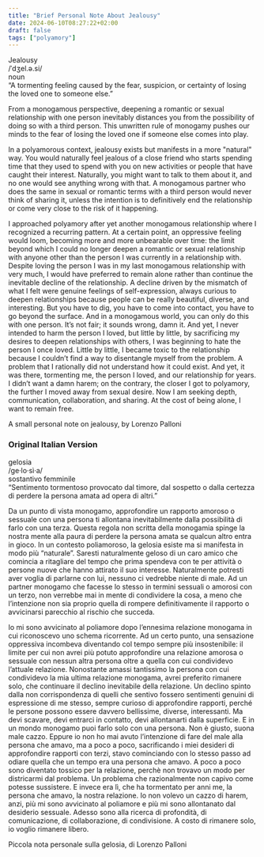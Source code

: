 ```yaml
---
title: "Brief Personal Note About Jealousy"
date: 2024-06-10T08:27:22+02:00
draft: false
tags: ["polyamory"]
---
```


Jealousy  
/ˈdʒel.ə.si/  
noun  
“A tormenting feeling caused by the fear, suspicion, or certainty of losing the loved one to someone else.”

From a monogamous perspective, deepening a romantic or sexual relationship with one person inevitably distances you from the possibility of doing so with a third person. This unwritten rule of monogamy pushes our minds to the fear of losing the loved one if someone else comes into play.

In a polyamorous context, jealousy exists but manifests in a more "natural" way. You would naturally feel jealous of a close friend who starts spending time that they used to spend with you on new activities or people that have caught their interest. Naturally, you might want to talk to them about it, and no one would see anything wrong with that. A monogamous partner who does the same in sexual or romantic terms with a third person would never think of sharing it, unless the intention is to definitively end the relationship or come very close to the risk of it happening.

I approached polyamory after yet another monogamous relationship where I recognized a recurring pattern. At a certain point, an oppressive feeling would loom, becoming more and more unbearable over time: the limit beyond which I could no longer deepen a romantic or sexual relationship with anyone other than the person I was currently in a relationship with. Despite loving the person I was in my last monogamous relationship with very much, I would have preferred to remain alone rather than continue the inevitable decline of the relationship. A decline driven by the mismatch of what I felt were genuine feelings of self-expression, always curious to deepen relationships because people can be really beautiful, diverse, and interesting. But you have to dig, you have to come into contact, you have to go beyond the surface. And in a monogamous world, you can only do this with one person. It’s not fair; it sounds wrong, damn it. And yet, I never intended to harm the person I loved, but little by little, by sacrificing my desires to deepen relationships with others, I was beginning to hate the person I once loved. Little by little, I became toxic to the relationship because I couldn’t find a way to disentangle myself from the problem. A problem that I rationally did not understand how it could exist. And yet, it was there, tormenting me, the person I loved, and our relationship for years. I didn’t want a damn harem; on the contrary, the closer I got to polyamory, the further I moved away from sexual desire. Now I am seeking depth, communication, collaboration, and sharing. At the cost of being alone, I want to remain free.

A small personal note on jealousy, by Lorenzo Palloni


### Original Italian Version

gelosia  
/ge·lo·sì·a/  
sostantivo femminile  
“Sentimento tormentoso provocato dal timore, dal sospetto o dalla certezza di perdere la persona amata ad opera di altri.”

Da un punto di vista monogamo, approfondire un rapporto amoroso o sessuale con una persona ti allontana inevitabilmente dalla possibilità di farlo con una terza. Questa regola non scritta della monogamia spinge la nostra mente alla paura di perdere la persona amata se qualcun altro entra in gioco.
In un contesto poliamoroso, la gelosia esiste ma si manifesta in modo più “naturale”. Saresti naturalmente geloso di un caro amico che comincia a ritagliare del tempo che prima spendeva con te per attività o persone nuove che hanno attirato il suo interesse. Naturalmente potresti aver voglia di parlarne con lui, nessuno ci vedrebbe niente di male. Ad un partner monogamo che facesse lo stesso in termini sessuali o amorosi con un terzo, non verrebbe mai in mente di condividere la cosa, a meno che l’intenzione non sia proprio quella di rompere definitivamente il rapporto o avvicinarsi parecchio al rischio che succeda.

Io mi sono avvicinato al poliamore dopo l’ennesima relazione monogama in cui riconoscevo uno schema ricorrente. Ad un certo punto, una sensazione oppressiva incombeva diventando col tempo sempre più insostenibile: il limite per cui non avrei più potuto approfondire una relazione amorosa o sessuale con nessun altra persona oltre a quella con cui condividevo l’attuale relazione.
Nonostante amassi tantissimo la persona con cui condividevo la mia ultima relazione monogama, avrei preferito rimanere solo, che continuare il declino inevitabile della relazione. Un declino spinto dalla non corrispondenza di quelli che sentivo fossero sentimenti genuini di espressione di me stesso, sempre curioso di approfondire rapporti, perché le persone possono essere davvero bellissime, diverse, interessanti. Ma devi scavare, devi entrarci in contatto, devi allontanarti dalla superficie. E in un mondo monogamo puoi farlo solo con una persona. Non è giusto, suona male cazzo. Eppure io non ho mai avuto l’intenzione di fare del male alla persona che amavo, ma a poco a poco, sacrificando i miei desideri di approfondire rapporti con terzi, stavo cominciando con lo stesso passo ad odiare quella che un tempo era una persona che amavo. A poco a poco sono diventato tossico per la relazione, perchè non trovavo un modo per districarmi dal problema. Un problema che razionalmente non capivo come potesse sussistere. E invece era lì, che ha tormentato per anni me, la persona che amavo, la nostra relazione. Io non volevo un cazzo di harem, anzi, più mi sono avvicinato al poliamore e più mi sono allontanato dal desiderio sessuale. Adesso sono alla ricerca di profondità, di comunicazione, di collaborazione, di condivisione. A costo di rimanere solo, io voglio rimanere libero.

Piccola nota personale sulla gelosia, di Lorenzo Palloni
